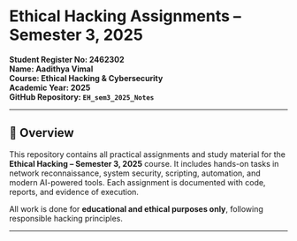 # Ethical Hacking Assignments – Semester 3, 2025  
**Student Register No: 2462302**  
**Name: Aadithya Vimal**  
**Course: Ethical Hacking & Cybersecurity**  
**Academic Year: 2025**  
**GitHub Repository: `EH_sem3_2025_Notes`**

---

## 🎯 Overview  
This repository contains all practical assignments and study material for the **Ethical Hacking – Semester 3, 2025** course. It includes hands-on tasks in network reconnaissance, system security, scripting, automation, and modern AI-powered tools. Each assignment is documented with code, reports, and evidence of execution.

All work is done for **educational and ethical purposes only**, following responsible hacking principles.

---
